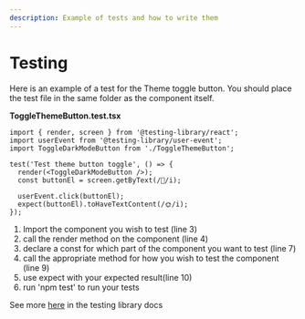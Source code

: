 ```yaml
---
description: Example of tests and how to write them
---
```


# Testing

Here is an example of a test for the Theme toggle button. You should place the test file in the same folder as the component itself.&#x20;

**ToggleThemeButton.test.tsx**

```
import { render, screen } from '@testing-library/react';
import userEvent from '@testing-library/user-event';
import ToggleDarkModeButton from './ToggleThemeButton';

test('Test theme button toggle', () => {
  render(<ToggleDarkModeButton />);
  const buttonEl = screen.getByText(/🌙/i);

  userEvent.click(buttonEl);
  expect(buttonEl).toHaveTextContent(/🌞/i);
});

```

1. Import the component you wish to test (line 3)
2. call the render method on the component (line 4)
3. declare a const for which part of the component you want to test (line 7)
4. call the appropriate method for how you wish to test the component (line 9)
5. use expect with your expected result(line 10)
6. run 'npm test' to run your tests

See more [here](https://testing-library.com/docs/) in the testing library docs

